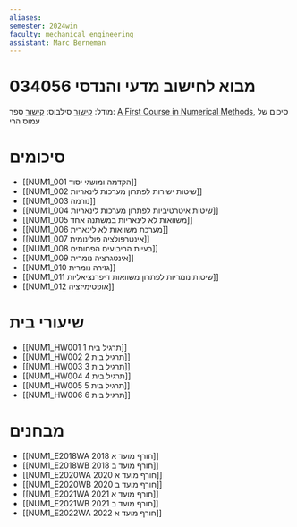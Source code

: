 ```yaml
---
aliases: 
semester: 2024win
faculty: mechanical engineering
assistant: Marc Berneman
---
```


# 034056 מבוא לחישוב מדעי והנדסי

מודל: [קישור](https://moodle2324.technion.ac.il/course/view.php?id=138)
סילבוס: [קישור](https://moodle2324.technion.ac.il/pluginfile.php/203236/mod_resource/content/1/syllabus2023.pdf)
ספר: [A First Course in Numerical Methods](https://annas-archive.org/md5/73f2e4b06b6b210e85a394b43a85237a), סיכום של עמוס הרי

# סיכומים
- [[NUM1_001 הקדמה ומושגי יסוד]]
- [[NUM1_002 שיטות ישירות לפתרון מערכות לינאריות]]
- [[NUM1_003 נורמה]]
- [[NUM1_004 שיטות איטרטיביות לפתרון מערכות לינאריות]]
- [[NUM1_005 משוואות לא לינאריות במשתנה אחד]]
- [[NUM1_006 מערכת משוואות לא לינארית]]
- [[NUM1_007 אינטרפולציה פולינומית]]
- [[NUM1_008 בעיית הריבועים הפחותים]]
- [[NUM1_009 אינטגרציה נומרית]]
- [[NUM1_010 גזירה נומרית]]
- [[NUM1_011 שיטות נומריות לפתרון משוואות דיפרנציאליות]]
- [[NUM1_012 אופטימיזציה]]

# שיעורי בית
- [[NUM1_HW001 תרגיל בית 1]]
- [[NUM1_HW002 תרגיל בית 2]]
- [[NUM1_HW003 תרגיל בית 3]]
- [[NUM1_HW004 תרגיל בית 4]]
- [[NUM1_HW005 תרגיל בית 5]]
- [[NUM1_HW006 תרגיל בית 6]]

# מבחנים
- [[NUM1_E2018WA 2018 חורף מועד א]]
- [[NUM1_E2018WB 2018 חורף מועד ב]]
- [[NUM1_E2020WA 2020 חורף מועד א]]
- [[NUM1_E2020WB 2020 חורף מועד ב]]
- [[NUM1_E2021WA 2021 חורף מועד א]]
- [[NUM1_E2021WB 2021 חורף מועד ב]]
- [[NUM1_E2022WA 2022 חורף מועד א]]